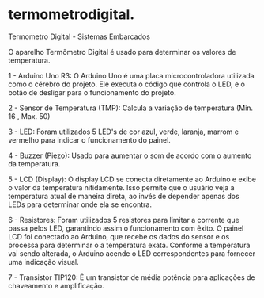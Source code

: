 # termometrodigital.
Termometro Digital - Sistemas Embarcados

O aparelho Termômetro Digital é usado para determinar os valores de temperatura.   

1 - Arduino Uno R3: O Arduino Uno é uma placa microcontroladora utilizada como o cérebro  do projeto. Ele executa o código que controla o LED, e o botão de desligar para o  funcionamento do projeto.  
  
2 - Sensor de Temperatura (TMP): Calcula a variação de temperatura (Min. 16 , Max. 50)    
  
3 - LED: Foram utilizados 5 LED's de cor azul, verde, laranja, marrom e vermelho para indicar  o funcionamento do painel. 

4 - Buzzer (Piezo): Usado para aumentar o som de acordo com o aumento da temperatura.   

5 - LCD (Display): O display LCD se conecta diretamente ao Arduino e exibe o valor da  temperatura nitidamente. Isso permite que o usuário veja a temperatura atual de maneira  direta, ao invés de depender apenas dos LEDs para determinar onde ela se encontra.  
  
6 - Resistores: Foram utilizados 5 resistores para limitar a corrente que passa pelos LED,  garantindo assim o funcionamento com êxito. O painel LCD foi conectado ao Arduino, que  recebe os dados do sensor e os processa para determinar o a temperatura exata. Conforme a  temperatura vai sendo alterada, o Arduino acende o LED correspondentes para fornecer uma  indicação visual.  
  
7 - Transistor TIP120: É um transistor de média potência para aplicações de chaveamento e  amplificação.  
